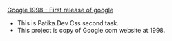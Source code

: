 [Google 1998 - First release of google](https://web.archive.org/web/19981202230410if_/http://www.google.com/)

* This is Patika.Dev Css second task. 
* This project is copy of Google.com website at 1998.
